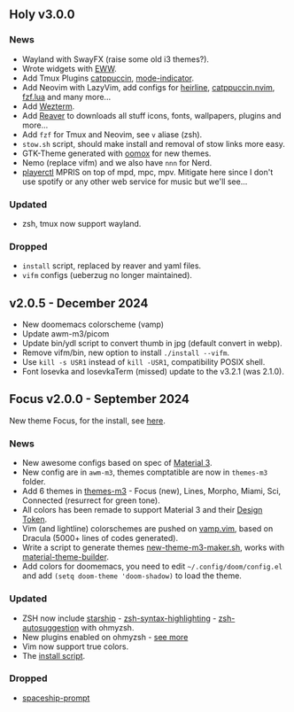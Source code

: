 ## Holy v3.0.0

### News
+ Wayland with SwayFX (raise some old i3 themes?).
+ Wrote widgets with [EWW](https://github.com/elkowar/eww).
+ Add Tmux Plugins [catppuccin](https://github.com/catppuccin/tmux), [mode-indicator](https://github.com/MunifTanjim/tmux-mode-indicator).
+ Add Neovim with LazyVim, add configs for [heirline](https://github.com/rebelot/heirline.nvim), [catppuccin.nvim](https://github.com/catppuccin/nvim), [fzf.lua](https://github.com/ibhagwan/fzf-lua) and many more...
+ Add [Wezterm](https://wezfurlong.org/wezterm/index.html).
+ Add [Reaver](https://github.com/szorfein/reaver) to downloads all stuff icons, fonts, wallpapers, plugins and more...
+ Add `fzf` for Tmux and Neovim, see `v` aliase (zsh).
+ `stow.sh` script, should make install and removal of stow links more easy.
+ GTK-Theme generated with [oomox](https://github.com/themix-project/oomox-gtk-theme) for new themes.
+ Nemo (replace vifm) and we also have `nnn` for Nerd.
+ [playerctl](https://github.com/altdesktop/playerctl) MPRIS on top of mpd, mpc, mpv. Mitigate here since I don't use spotify or any other web service for music but we'll see...

### Updated
+ zsh, tmux now support wayland.

### Dropped
+ `install` script, replaced by reaver and yaml files.
+ `vifm` configs (ueberzug no longer maintained).

## v2.0.5 - December 2024
- New doomemacs colorscheme (vamp)
- Update awm-m3/picom
- Update bin/ydl script to convert thumb in jpg (default convert in webp).
- Remove vifm/bin, new option to install `./install --vifm`.
- Use `kill -s USR1` instead of `kill -USR1`, compatibility POSIX shell.
- Font Iosevka and IosevkaTerm (missed) update to the v3.2.1 (was 2.1.0).

## Focus v2.0.0 - September 2024
New theme Focus, for the install, see
[here](https://github.com/szorfein/dotfiles/tree/main/awm-m3/.config/awesome).

### News
- New awesome configs based on spec of [Material 3](https://m3.material.io).
- New config are in `awm-m3`, themes comptatible are now in `themes-m3` folder.
- Add 6 themes in [themes-m3](https://github.com/szorfein/dotfiles/tree/main/themes-m3) - Focus (new), Lines, Morpho, Miami, Sci, Connected (resurrect for green tone).
- All colors has been remade to support Material 3 and their [Design
  Token](https://m3.material.io/foundations/design-tokens/overview).
- Vim (and lightline) colorschemes are pushed on [vamp.vim](https://github.com/szorfein/vamp.vim), based on Dracula (5000+ lines of codes generated).
- Write a script to generate themes [new-theme-m3-maker.sh](https://github.com/szorfein/dotfiles/blob/main/awm-m3/bin/new-theme-m3-maker.sh), works with [material-theme-builder](https://material-foundation.github.io/material-theme-builder/).
- Add colors for doomemacs, you need to edit `~/.config/doom/config.el` and add
  `(setq doom-theme 'doom-shadow)` to load the theme.

### Updated
- ZSH now include [starship](https://starship.rs/) - [zsh-syntax-highlighting](https://github.com/zsh-users/zsh-syntax-highlighting) - [zsh-autosuggestion](https://github.com/zsh-users/zsh-autosuggestions) with ohmyzsh.
- New plugins enabled on ohmyzsh - [see
  more](https://github.com/szorfein/dotfiles/blob/main/zsh/.zshrc)
- Vim now support true colors.
- The [install script](https://github.com/szorfein/dotfiles/blob/main/install).

### Dropped
- [spaceship-prompt](https://github.com/denysdovhan/spaceship-prompt)
